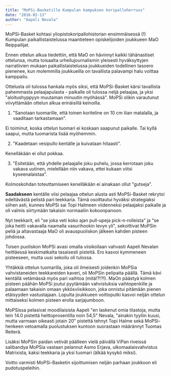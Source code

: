```yaml
---
title: "MoPSi-Basketille Kumpulan kampuksen koripalloherruus"
date: "2016-02-13"
author: "Aapeli Nevala"
---
```


MoPSi-Basket kohtasi yliopistokoripallohistorian ensimmäisessä (!) Kumpulan paikallistaistelussa maantieteen opiskelijoiden joukkueen MaO Reippailijat.

Ennen ottelun alkua tiedettiin, että MaO on hävinnyt kaikki tähänastiset ottelunsa, mutta toisaalta urheilujournalismin yleisesti hyväksyttyjen narratiivien mukaan paikallistaistelussa joukkueiden todellinen tasoero pienenee, kun molemmilla joukkueilla on tavallista palavampi halu voittaa kamppailu.

Ottelusta oli tulossa hankala myös siksi, että MoPSi-Basket kärsi tavallista pahemmasta pelaajapulasta - paikalle oli tulossa neljä pelaajaa, ja yksi "aloitushyppyyn muutaman minuutin myöhässä". MoPSi olikin varautunut viivyttämään ottelun alkua erinäisillä keinoilla.

1) "Sanotaan tuomarille, että toinen koriteline on 10 cm liian matalalla, ja vaaditaan tarkastamaan".

Ei toiminut, koska ottelun tuomari ei koskaan saapunut paikalle. Tai kyllä saapui, mutta tuomarista lisää myöhemmin.

2) "Kaadetaan vesipullo kentälle ja kuivataan hitaasti".

Kenelläkään ei ollut pokkaa.

3) "Esitetään, että yhdelle pelaajalle joku puhelu, jossa kerrotaan joku vakava uutinen, mielellään niin vakava, ettei kukaan viitsi kyseenalaistaa".

Kolmoskohdan toteuttamiseen kenelläkään ei ainakaan ollut "gutseja".

**Saadakseen** kentälle viisi pelaajaa ottelun alusta asti MoPSi-Basket rekrytoi edeltävästä pelistä pari teekkaria. Tämä osoittautui hyväksi strategiaksi siihen asti, kunnes MoPSi sai Topi Halmeen viidenneksi pelaajaksi paikalle ja oli valmis siirtymään takaisin normaaliin kokoonpanoon.

Nyt teekkarit, eli "se joka veti koko ajan pull-upeja pick-n-rolleista" ja "se joka heitti vakavalla naamalla vasurihookin levyn yli", sekoittivat MoPSin peliä ja altavastaaja MaO oli avauspuoliskon jälkeen kahden pisteen johdossa.

Toisen puoliskon MoPSi avasi omalla viisikollaan vahvasti Aapeli Nevalan heittäessä keskimatkalta tasaisesti pisteitä. Ero kasvoi kymmeneen pisteeseen, mutta uusi sekoilu oli tulossa.

Yhtäkkiä ottelun tuomarilla, joka oli ilmeisesti joidenkin MoPSia vahvistaneiden teekkareiden kaveri, oli MoPSin pelipaita päällä. Tämä kävi kentällä vetämässä myös pari vaihtoa (mitä!?!?!). MaOn päästyä kolmen pisteen päähän MoPSi joutui pyytämään vahvistuksia vaihtopenkille ja palaamaan takaisin omaan ykkösviisikkoon, joka onnistui pitämään pienen etäisyyden vastustajaan. Lopulta joukkueen voittoputki kasvoi neljän ottelun mittaiseksi kolmen pisteen erolla sarjajumboon.

MoPSissa pelasivat moodilaisista Aapeli "en laskenut omia tilastoja, mutta tein 14.0 pistettä heittoprosentilla noin 54,5" Nevala, "ainakin tyyliin kuusi, mutta varmaan oikeasti jotain 20" pistettä tehnyt Topi Halme sekä MoPSi-henkeen vetoamalla puolustuksen kuntoon suorastaan määrännyt Tuomas Reiterä.

Lisäksi MoPSin paidan vetivät päälleen vielä päivällä ViPan riveissä salibandya MoPSia vastaan pelannut Asmo Erjava, ulkomaalaisvahvistus Matrixista, kaksi teekkaria ja yksi tuomari (älkää kysykö miksi).

Voitto varmisti MoPSi-Basketin sijoittumisen neljän parhaan joukkoon eli pudotuspeleihin.
